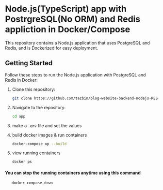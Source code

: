 # Node.js(TypeScript) app with PostrgreSQL(No ORM) and Redis appliction in Docker/Compose

This repository contains a Node.js application that uses PostgreSQL and Redis, and is Dockerized for easy deployment.

## Getting Started

Follow these steps to run the Node.js application with PostgreSQL and Redis in Docker:

1. Clone this repository:

   ```bash
   git clone https://github.com/tazbin/blog-website-backend-nodejs-REST-API app
   ```
2. Navigate to the repository:
    ```bash
   cd app
   ```
3. make a `.env` file and set the values
4. build docker images & run containers
    ```bash
   docker-compose up --build
   ```
5. view running containers
    ```bash
   docker ps
   ```

#### You can stop the running containers anytime using this command
```bash
   docker-compose down 
   ```